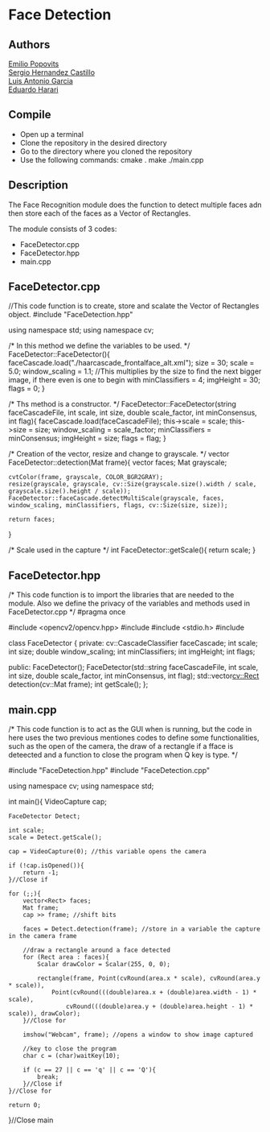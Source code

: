 # Face Detection

## Authors
[Emilio Popovits](https://github.com) <br/>
[Sergio Hernandez Castillo](https://github.com/sergio-hernandez-castillo) <br/>
[Luis Antonio Garcia](https://github.com/WichoGarcia) <br/>
[Eduardo Harari](https://github.com/eduardoharari)

## Compile
- Open up a terminal
- Clone the repository in the desired directory
- Go to the directory where you cloned the repository
- Use the following commands: 
cmake .
make 
./main.cpp 

## Description
The Face Recognition module does the function to detect multiple faces adn then store each of the faces as a Vector of Rectangles.

The module consists of 3 codes:
- FaceDetector.cpp
- FaceDetector.hpp
- main.cpp

## FaceDetector.cpp

//This code function is to create, store and scalate the Vector of Rectangles object.
#include "FaceDetection.hpp"

using namespace std;
using namespace cv;


/*
In this method we define the variables to be used.
*/
FaceDetector::FaceDetector(){
    faceCascade.load("./haarcascade_frontalface_alt.xml");
    size = 30;
    scale = 5.0;
    window_scaling = 1.1; //This multiplies by the size to find the next bigger image, if there even is one to begin with 
    minClassifiers = 4;
    imgHeight = 30;
    flags = 0;
}


/*
 Ths method is a constructor.
*/
FaceDetector::FaceDetector(string faceCascadeFile, int scale, int size, double scale_factor, int minConsensus, int flag){
    faceCascade.load(faceCascadeFile);
    this->scale = scale;
    this->size = size;
    window_scaling = scale_factor;
    minClassifiers = minConsensus;
    imgHeight = size;
    flags = flag;
}

/*
Creation of the vector, resize and change to grayscale.
*/
vector<Rect> FaceDetector::detection(Mat frame){
    vector<Rect> faces;
    Mat grayscale;

    cvtColor(frame, grayscale, COLOR_BGR2GRAY);
    resize(grayscale, grayscale, cv::Size(grayscale.size().width / scale, grayscale.size().height / scale));
    FaceDetector::faceCascade.detectMultiScale(grayscale, faces, window_scaling, minClassifiers, flags, cv::Size(size, size));

    return faces;
}


/*
Scale used in the capture
*/
int FaceDetector::getScale(){
    return scale;
}

 ## FaceDetector.hpp
 /*
 This code function is to import the libraries that are needed to the module.
 Also we define the privacy of the variables and methods used in FaceDetector.cpp
 */
 #pragma once

#include <opencv2/opencv.hpp>
#include <string>
#include <stdio.h>
#include <vector>

class FaceDetector {
private:
	cv::CascadeClassifier faceCascade;
	int scale;
	int size;
	double window_scaling;
	int minClassifiers;
	int imgHeight;
	int flags;

public:
	FaceDetector();
	FaceDetector(std::string faceCascadeFile, int scale, int size, double scale_factor, int minConsensus, int flag);
	std::vector<cv::Rect> detection(cv::Mat frame);
	int getScale();
};


 ## main.cpp
 
 /*
 This code function is to act as the GUI when is running, but the code in here uses the two previous mentiones codes to define some functionalities, such as the open of the camera, the draw of a rectangle if a fface is deteected and a function to close the program when Q key is type.
*/


#include "FaceDetection.hpp"
#include "FaceDetection.cpp"

using namespace cv;
using namespace std;

int main(){
    VideoCapture cap;

    FaceDetector Detect;

    int scale;
    scale = Detect.getScale();

    cap = VideoCapture(0); //this variable opens the camera

    if (!cap.isOpened()){
        return -1;
    }//Close if 

    for (;;){
        vector<Rect> faces;
        Mat frame;
        cap >> frame; //shift bits

        faces = Detect.detection(frame); //store in a variable the capture in the camera frame

        //draw a rectangle around a face detected
        for (Rect area : faces){
            Scalar drawColor = Scalar(255, 0, 0);

            rectangle(frame, Point(cvRound(area.x * scale), cvRound(area.y * scale)),
                Point(cvRound(((double)area.x + (double)area.width - 1) * scale),
                    cvRound(((double)area.y + (double)area.height - 1) * scale)), drawColor);
        }//Close for

        imshow("Webcam", frame); //opens a window to show image captured
        
        //key to close the program
        char c = (char)waitKey(10);

        if (c == 27 || c == 'q' || c == 'Q'){
            break;
        }//Close if
    }//Close for

    return 0;
}//Close main 
